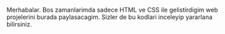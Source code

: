 Merhabalar. Bos zamanlarimda sadece HTML ve CSS ile gelistirdigim web projelerini burada paylasacagim. Sizler de bu kodlari inceleyip yararlana bilirsiniz.
